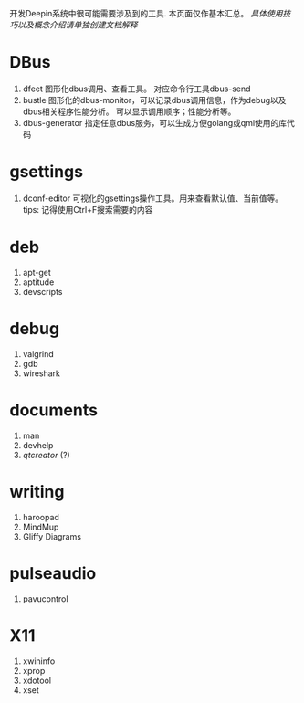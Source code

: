<!--Meta
category:参考文档
title:工具推荐
DO NOT Delete Meta Above -->

开发Deepin系统中很可能需要涉及到的工具. 本页面仅作基本汇总。
*具体使用技巧以及概念介绍请单独创建文档解释*

DBus
==========
1. dfeet 
   图形化dbus调用、查看工具。 对应命令行工具dbus-send
2. bustle 
   图形化的dbus-monitor，可以记录dbus调用信息，作为debug以及dbus相关程序性能分析。
   可以显示调用顺序；性能分析等。
3. dbus-generator 
   指定任意dbus服务，可以生成方便golang或qml使用的库代码


gsettings
=========
1. dconf-editor 
   可视化的gsettings操作工具。用来查看默认值、当前值等。
   tips: 记得使用Ctrl+F搜索需要的内容


deb
============
1. apt-get
2. aptitude
3. devscripts

debug
==========
1. valgrind
2. gdb
3. wireshark

documents
=========
1. man
2. devhelp
3. _qtcreator_ (?)

writing
=========
1. haroopad
2. MindMup
3. Gliffy Diagrams

pulseaudio
==========
1. pavucontrol


X11
====
1. xwininfo
2. xprop
3. xdotool
4. xset
